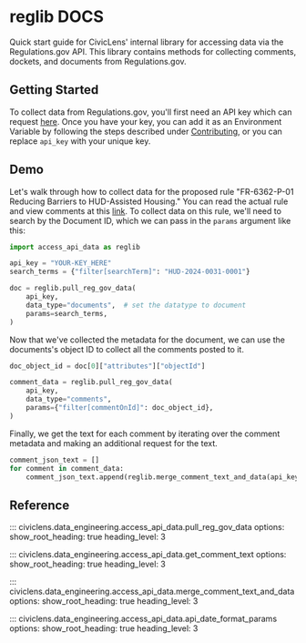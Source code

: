 reglib DOCS
==============

Quick start guide for CivicLens' internal library for accessing data via the Regulations.gov API. This library contains methods for collecting comments, dockets, and documents from Regulations.gov. 

## Getting Started

To collect data from Regulations.gov, you'll first need an API key which can request [here](https://open.gsa.gov/api/regulationsgov/). Once you have your key, you can add it as an Environment Variable by following the steps described under [Contributing](index.md#contributing), or you can replace `api_key` with your unique key.

## Demo 

Let's walk through how to collect data for the proposed rule "FR-6362-P-01 Reducing Barriers to HUD-Assisted Housing." You can read the actual rule and view comments at this [link](https://www.regulations.gov/document/HUD-2024-0031-0001). To collect data on this rule, we'll need to search by the Document ID, which we can pass in the `params` argument like this:

```python
import access_api_data as reglib

api_key = "YOUR-KEY_HERE"
search_terms = {"filter[searchTerm]": "HUD-2024-0031-0001"}

doc = reglib.pull_reg_gov_data(
    api_key,
    data_type="documents",  # set the datatype to document
    params=search_terms,
)
```
Now that we've collected the metadata for the document, we can use the documents's object ID to collect all the comments posted to it.

```python
doc_object_id = doc[0]["attributes"]["objectId"]

comment_data = reglib.pull_reg_gov_data(
    api_key,
    data_type="comments",
    params={"filter[commentOnId]": doc_object_id},
)
```

Finally, we get the text for each comment by iterating over the comment metadata and making an additional request for the text.

```python
comment_json_text = []
for comment in comment_data:
    comment_json_text.append(reglib.merge_comment_text_and_data(api_key, comment))
```

## Reference

::: civiclens.data_engineering.access_api_data.pull_reg_gov_data
    options:
        show_root_heading: true
        heading_level: 3

::: civiclens.data_engineering.access_api_data.get_comment_text
    options:
        show_root_heading: true
        heading_level: 3

::: civiclens.data_engineering.access_api_data.merge_comment_text_and_data
    options:
        show_root_heading: true
        heading_level: 3

::: civiclens.data_engineering.access_api_data.api_date_format_params
    options:
        show_root_heading: true
        heading_level: 3
        
